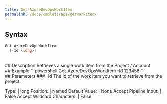 ```yaml
---
title: Get-AzureDevOpsWorkItem
permalink: /docs/cmdlets/api/getworkitem/
---
```


## Syntax
```powershell
Get-AzureDevOpsWorkItem
  [-Id <long>]
```

<br>
## Description
Retrieves a single work item from the Project / Account

<br>
## Example
```powershell
Get-AzureDevOpsWorkItem -Id 123456
```

<br>
## Parameters
### -Id
The Id of the work item you want to retrieve from the project.

<br>

Type: | long
Position: | Named
Default Value: | None
Accept Pipeline Input: | False
Accept Wildcard Characters: | False